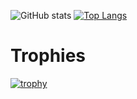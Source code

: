 ![GitHub stats](https://github-readme-stats.vercel.app/api?username=anmatngu&show_icons=true&theme=radical)
[![Top Langs](https://github-readme-stats.vercel.app/api/top-langs/?username=anmatngu&layout=donut)](https://github.com/anmatngu/github-readme-stats)
# Trophies
[![trophy](https://github-profile-trophy.vercel.app/?username=anmatngu)](https://github.com/anmatngu/github-profile-trophy)
<!--
**anmatngu/anmatngu** is a ✨ _special_ ✨ repository because its `README.md` (this file) appears on your GitHub profile.

Here are some ideas to get you started:

- 🔭 I’m currently working on ...
- 🌱 I’m currently learning ...
- 👯 I’m looking to collaborate on ...
- 🤔 I’m looking for help with ...
- 💬 Ask me about ...
- 📫 How to reach me: ...
- 😄 Pronouns: ...
- ⚡ Fun fact: ...
-->
